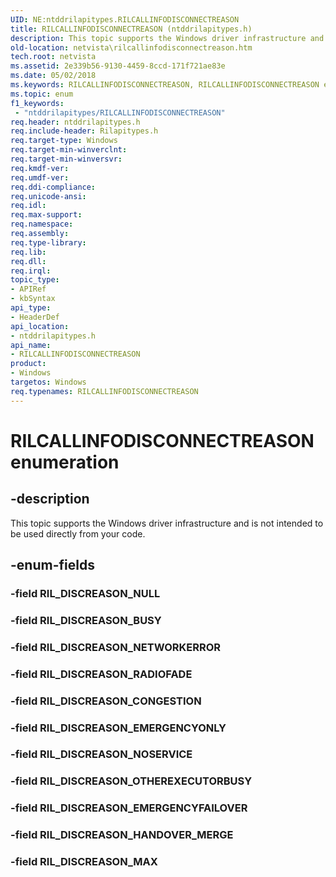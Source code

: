 ```yaml
---
UID: NE:ntddrilapitypes.RILCALLINFODISCONNECTREASON
title: RILCALLINFODISCONNECTREASON (ntddrilapitypes.h)
description: This topic supports the Windows driver infrastructure and is not intended to be used directly from your code.
old-location: netvista\rilcallinfodisconnectreason.htm
tech.root: netvista
ms.assetid: 2e339b56-9130-4459-8ccd-171f721ae83e
ms.date: 05/02/2018
ms.keywords: RILCALLINFODISCONNECTREASON, RILCALLINFODISCONNECTREASON enumeration [Network Drivers Starting with Windows Vista], RIL_DISCREASON_BUSY, RIL_DISCREASON_CONGESTION, RIL_DISCREASON_EMERGENCYFAILOVER, RIL_DISCREASON_EMERGENCYONLY, RIL_DISCREASON_HANDOVER_MERGE, RIL_DISCREASON_MAX, RIL_DISCREASON_NETWORKERROR, RIL_DISCREASON_NOSERVICE, RIL_DISCREASON_OTHEREXECUTORBUSY, RIL_DISCREASON_RADIOFADE, netvista.rilcallinfodisconnectreason, ntddrilapitypes/RILCALLINFODISCONNECTREASON, ntddrilapitypes/RIL_DISCREASON_BUSY, ntddrilapitypes/RIL_DISCREASON_CONGESTION, ntddrilapitypes/RIL_DISCREASON_EMERGENCYFAILOVER, ntddrilapitypes/RIL_DISCREASON_EMERGENCYONLY, ntddrilapitypes/RIL_DISCREASON_HANDOVER_MERGE, ntddrilapitypes/RIL_DISCREASON_MAX, ntddrilapitypes/RIL_DISCREASON_NETWORKERROR, ntddrilapitypes/RIL_DISCREASON_NOSERVICE, ntddrilapitypes/RIL_DISCREASON_OTHEREXECUTORBUSY, ntddrilapitypes/RIL_DISCREASON_RADIOFADE
ms.topic: enum
f1_keywords:
 - "ntddrilapitypes/RILCALLINFODISCONNECTREASON"
req.header: ntddrilapitypes.h
req.include-header: Rilapitypes.h
req.target-type: Windows
req.target-min-winverclnt: 
req.target-min-winversvr: 
req.kmdf-ver: 
req.umdf-ver: 
req.ddi-compliance: 
req.unicode-ansi: 
req.idl: 
req.max-support: 
req.namespace: 
req.assembly: 
req.type-library: 
req.lib: 
req.dll: 
req.irql: 
topic_type:
- APIRef
- kbSyntax
api_type:
- HeaderDef
api_location:
- ntddrilapitypes.h
api_name:
- RILCALLINFODISCONNECTREASON
product:
- Windows
targetos: Windows
req.typenames: RILCALLINFODISCONNECTREASON
---
```


# RILCALLINFODISCONNECTREASON enumeration


## -description


This topic supports the Windows driver infrastructure and is not intended to be used directly from your code.


## -enum-fields




### -field RIL_DISCREASON_NULL


### -field RIL_DISCREASON_BUSY


### -field RIL_DISCREASON_NETWORKERROR


### -field RIL_DISCREASON_RADIOFADE


### -field RIL_DISCREASON_CONGESTION


### -field RIL_DISCREASON_EMERGENCYONLY


### -field RIL_DISCREASON_NOSERVICE


### -field RIL_DISCREASON_OTHEREXECUTORBUSY


### -field RIL_DISCREASON_EMERGENCYFAILOVER


### -field RIL_DISCREASON_HANDOVER_MERGE


### -field RIL_DISCREASON_MAX


